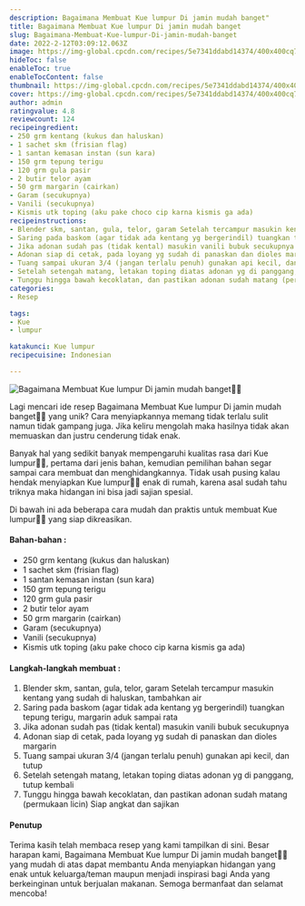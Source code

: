 ```yaml
---
description: Bagaimana Membuat Kue lumpur Di jamin mudah banget"
title: Bagaimana Membuat Kue lumpur Di jamin mudah banget
slug: Bagaimana-Membuat-Kue-lumpur-Di-jamin-mudah-banget
date: 2022-2-12T03:09:12.063Z
image: https://img-global.cpcdn.com/recipes/5e7341ddabd14374/400x400cq70/photo.jpg
hideToc: false
enableToc: true
enableTocContent: false
thumbnail: https://img-global.cpcdn.com/recipes/5e7341ddabd14374/400x400cq70/photo.jpg
cover: https://img-global.cpcdn.com/recipes/5e7341ddabd14374/400x400cq70/photo.jpg
author: admin
ratingvalue: 4.8
reviewcount: 124
recipeingredient:
- 250 grm kentang (kukus dan haluskan)
- 1 sachet skm (frisian flag)
- 1 santan kemasan instan (sun kara)
- 150 grm tepung terigu
- 120 grm gula pasir
- 2 butir telor ayam
- 50 grm margarin (cairkan)
- Garam (secukupnya)
- Vanili (secukupnya)
- Kismis utk toping (aku pake choco cip karna kismis ga ada)
recipeinstructions:
- Blender skm, santan, gula, telor, garam Setelah tercampur masukin kentang yang sudah di haluskan, tambahkan air
- Saring pada baskom (agar tidak ada kentang yg bergerindil) tuangkan tepung terigu, margarin aduk sampai rata
- Jika adonan sudah pas (tidak kental) masukin vanili bubuk secukupnya
- Adonan siap di cetak, pada loyang yg sudah di panaskan dan dioles margarin
- Tuang sampai ukuran 3/4 (jangan terlalu penuh) gunakan api kecil, dan tutup
- Setelah setengah matang, letakan toping diatas adonan yg di panggang, tutup kembali
- Tunggu hingga bawah kecoklatan, dan pastikan adonan sudah matang (permukaan licin) Siap angkat dan sajikan
categories:
- Resep

tags:
- Kue
- lumpur

katakunci: Kue lumpur
recipecuisine: Indonesian

---
```


![Bagaimana Membuat Kue lumpur Di jamin mudah banget👩‍🍳](https://img-global.cpcdn.com/recipes/5e7341ddabd14374/400x400cq70/photo.jpg)

Lagi mencari ide resep Bagaimana Membuat Kue lumpur Di jamin mudah banget👩‍🍳 yang unik? Cara menyiapkannya memang tidak terlalu sulit namun tidak gampang juga. Jika keliru mengolah maka hasilnya tidak akan memuaskan dan justru cenderung tidak enak.

Banyak hal yang sedikit banyak mempengaruhi kualitas rasa dari Kue lumpur👩‍🍳, pertama dari jenis bahan, kemudian pemilihan bahan segar sampai cara membuat dan menghidangkannya. Tidak usah pusing kalau hendak menyiapkan Kue lumpur👩‍🍳 enak di rumah, karena asal sudah tahu triknya maka hidangan ini bisa jadi sajian spesial.

Di bawah ini ada beberapa cara mudah dan praktis untuk membuat Kue lumpur👩‍🍳 yang siap dikreasikan.

<!--inarticleads1-->

#### Bahan-bahan :

- 250 grm kentang (kukus dan haluskan)
- 1 sachet skm (frisian flag)
- 1 santan kemasan instan (sun kara)
- 150 grm tepung terigu
- 120 grm gula pasir
- 2 butir telor ayam
- 50 grm margarin (cairkan)
- Garam (secukupnya)
- Vanili (secukupnya)
- Kismis utk toping (aku pake choco cip karna kismis ga ada)

<!--inarticleads2-->

#### Langkah-langkah membuat :

1. Blender skm, santan, gula, telor, garam Setelah tercampur masukin kentang yang sudah di haluskan, tambahkan air
1. Saring pada baskom (agar tidak ada kentang yg bergerindil) tuangkan tepung terigu, margarin aduk sampai rata
1. Jika adonan sudah pas (tidak kental) masukin vanili bubuk secukupnya
1. Adonan siap di cetak, pada loyang yg sudah di panaskan dan dioles margarin
1. Tuang sampai ukuran 3/4 (jangan terlalu penuh) gunakan api kecil, dan tutup
1. Setelah setengah matang, letakan toping diatas adonan yg di panggang, tutup kembali
1. Tunggu hingga bawah kecoklatan, dan pastikan adonan sudah matang (permukaan licin) Siap angkat dan sajikan

#### Penutup

Terima kasih telah membaca resep yang kami tampilkan di sini. Besar harapan kami, Bagaimana Membuat Kue lumpur Di jamin mudah banget👩‍🍳 yang mudah di atas dapat membantu Anda menyiapkan hidangan yang enak untuk keluarga/teman maupun menjadi inspirasi bagi Anda yang berkeinginan untuk berjualan makanan. Semoga bermanfaat dan selamat mencoba!